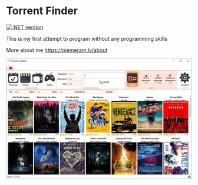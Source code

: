 # Torrent Finder

[![.NET version](https://img.shields.io/badge/.NET-4.5-yellow.svg)](https://www.microsoft.com/en-us/download/details.aspx?id=30653)

This is my first attempt to program without any programming skills

More about me https://piemeram.lv/about

![WPF](https://raw.githubusercontent.com/narkoze/torrent-finder/master/README.png)
